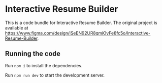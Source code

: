 
  # Interactive Resume Builder

  This is a code bundle for Interactive Resume Builder. The original project is available at https://www.figma.com/design/lSeEN92UR8qmiOvFe8fc5o/Interactive-Resume-Builder.

  ## Running the code

  Run `npm i` to install the dependencies.

  Run `npm run dev` to start the development server.
  